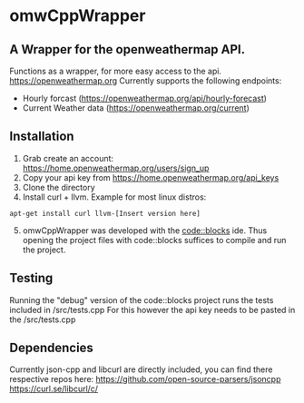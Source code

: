 # omwCppWrapper
## A Wrapper for the openweathermap API.
Functions as a wrapper, for more easy access to the api.
https://openweathermap.org
Currently supports the following endpoints:
- Hourly forcast (https://openweathermap.org/api/hourly-forecast)
- Current Weather data (https://openweathermap.org/current)

## Installation
1. Grab create an account: https://home.openweathermap.org/users/sign_up
2. Copy your api key from https://home.openweathermap.org/api_keys
3. Clone the directory
4. Install curl + llvm. Example for most linux distros:
```
apt-get install curl llvm-[Insert version here]
```
5. omwCppWrapper was developed with the [code::blocks](https://www.codeblocks.org/) ide. Thus opening the project files with code::blocks suffices to compile and run the project.

## Testing
Running the "debug" version of the code::blocks project runs the tests included in /src/tests.cpp
For this however the api key needs to be pasted in the /src/tests.cpp

## Dependencies
Currently json-cpp and libcurl are directly included, you can find there respective repos here:
https://github.com/open-source-parsers/jsoncpp
https://curl.se/libcurl/c/
